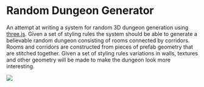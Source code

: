 Random Dungeon Generator
========================

An attempt at writing a system for random 3D dungeon generation using [three.js](https://github.com/mrdoob/three.js/). Given a set of styling rules the system should be able to generate a believable random dungeon consisting of rooms connected by corridors. Rooms and corridors are constructed from pieces of prefab geometry that are stitched together. Given a set of styling rules variations in walls, textures and other geometry will be made to make the dungeon look more interesting.

![](https://raw.github.com/DhrBaksteen/CryptJS/preview.png)